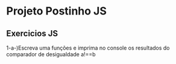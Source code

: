 # Projeto Postinho JS

## Exercicios JS
1-a-)Escreva uma funções e imprima no console os resultados do comparador de desigualdade a!==b